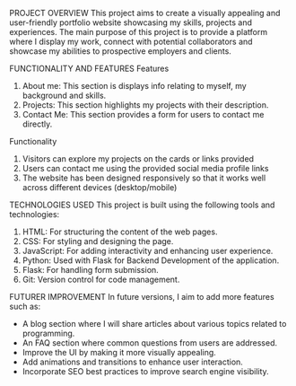 PROJECT OVERVIEW 
This project aims to create a visually appealing and user-friendly portfolio website showcasing my skills, projects and experiences. The main purpose of this project is to provide a platform where I display my work, connect with potential collaborators and showcase my abilities to prospective employers and clients.

FUNCTIONALITY AND FEATURES
Features
1. About me: This section is displays info relating to myself, my background and skills.
2. Projects: This section highlights my projects with their description.
3. Contact Me: This section provides a form for users to contact me directly.

Functionality
1. Visitors can explore my projects on the cards or links provided
2. Users can contact me using the provided social media profile links
3. The website has been designed responsively so that it works well across different devices (desktop/mobile)

TECHNOLOGIES USED
This project is built using the following tools and technologies:

1. HTML: For structuring the content of the web pages.
2. CSS: For styling and designing the page.
3. JavaScript: For adding interactivity and enhancing user experience.
4. Python: Used with Flask for Backend Development of the application.
5. Flask: For handling form submission.
6. Git: Version control for code management.

FUTURER IMPROVEMENT
In future versions, I aim to add more features such as:
- A blog section where I will share articles about various topics related to programming.
- An FAQ section where common questions from users are addressed.
- Improve the UI by making it more visually appealing.
- Add animations and transitions to enhance user interaction.
- Incorporate SEO best practices to improve search engine visibility.